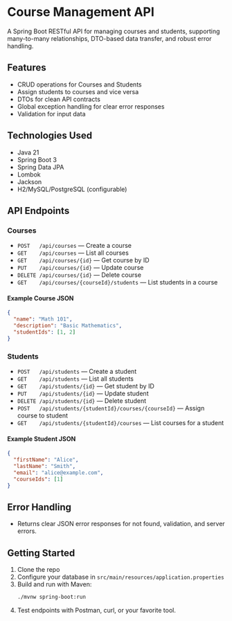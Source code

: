 # Course Management API

A Spring Boot RESTful API for managing courses and students, supporting many-to-many relationships, DTO-based data transfer, and robust error handling.

## Features

- CRUD operations for Courses and Students
- Assign students to courses and vice versa
- DTOs for clean API contracts
- Global exception handling for clear error responses
- Validation for input data

## Technologies Used

- Java 21
- Spring Boot 3
- Spring Data JPA
- Lombok
- Jackson
- H2/MySQL/PostgreSQL (configurable)

## API Endpoints

### Courses

- `POST   /api/courses` — Create a course
- `GET    /api/courses` — List all courses
- `GET    /api/courses/{id}` — Get course by ID
- `PUT    /api/courses/{id}` — Update course
- `DELETE /api/courses/{id}` — Delete course
- `GET    /api/courses/{courseId}/students` — List students in a course

#### Example Course JSON

```json
{
  "name": "Math 101",
  "description": "Basic Mathematics",
  "studentIds": [1, 2]
}
```

### Students

- `POST   /api/students` — Create a student
- `GET    /api/students` — List all students
- `GET    /api/students/{id}` — Get student by ID
- `PUT    /api/students/{id}` — Update student
- `DELETE /api/students/{id}` — Delete student
- `POST   /api/students/{studentId}/courses/{courseId}` — Assign course to student
- `GET    /api/students/{studentId}/courses` — List courses for a student

#### Example Student JSON

```json
{
  "firstName": "Alice",
  "lastName": "Smith",
  "email": "alice@example.com",
  "courseIds": [1]
}
```

## Error Handling

- Returns clear JSON error responses for not found, validation, and server errors.

## Getting Started

1. Clone the repo
2. Configure your database in `src/main/resources/application.properties`
3. Build and run with Maven:
   ```sh
   ./mvnw spring-boot:run
   ```
4. Test endpoints with Postman, curl, or your favorite tool.
